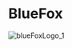 # BlueFox


![blueFoxLogo_1](https://github.com/user-attachments/assets/2a109334-0cc3-4443-9922-7cc745750f51)
